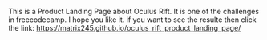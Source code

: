 This is a Product Landing Page about Oculus Rift.
It is one of the challenges in freecodecamp.
I hope you like it.
if you want to see the resulte then click the link: https://matrix245.github.io/oculus_rift_product_landing_page/
